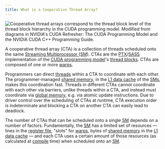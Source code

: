 ```yaml
---
title: What is a Cooperative Thread Array?
---
```


![Cooperative thread arrays correspond to the [thread block](/device-software/thread-block) level of the thread block hierarchy in the [CUDA programming model](/device-software/cuda-programming-model). Modified from diagrams in NVIDIA's [CUDA Refresher: The CUDA Programming Model](https://developer.nvidia.com/blog/cuda-refresher-cuda-programming-model/) and the NVIDIA [CUDA C++ Programming Guide](https://docs.nvidia.com/cuda/cuda-c-programming-guide/index.html#programming-model).](https://modal-cdn.com/gpu-glossary/terminal-cuda-programming-model.svg)

A cooperative thread array (CTA) is a collection of threads scheduled onto the
same
[Streaming Multiprocessor (SM)](/device-hardware/streaming-multiprocessor).
CTAs are the
[PTX](/device-software/parallel-thread-execution)/[SASS](/device-software/streaming-assembler)
implementation of the
[CUDA programming model](/device-software/cuda-programming-model)'s
[thread blocks](/device-software/thread-block). CTAs are composed
of one or more [warps](/device-software/warp).

Programmers can direct [threads](/device-software/thread) within a
CTA to coordinate with each other. The programmer-managed
[shared memory](/device-software/shared-memory), in the
[L1 data cache](/device-hardware/l1-data-cache) of the
[SMs](/device-hardware/streaming-multiprocessor), makes this
coordination fast. Threads in different CTAs cannot coordinate with each other
via barriers, unlike threads within a CTA, and instead must coordinate via
[global memory](/device-software/global-memory), e.g. via atomic
update instructions. Due to driver control over the scheduling of CTAs at
runtime, CTA execution order is indeterminate and blocking a CTA on another CTA
can easily lead to deadlock.

The number of CTAs that can be scheduled onto a single
[SM](/device-hardware/streaming-multiprocessor) depends on a number
of factors. Fundamentally, the
[SM](/device-hardware/streaming-multiprocessor) has a limited set
of resources — lines in the
[register file](/device-hardware/register-file), "slots" for
[warps](/device-software/warp), bytes of
[shared memory](/device-software/shared-memory) in the
[L1 data cache](/device-hardware/l1-data-cache) — and each CTA uses
a certain amount of those resources (as calculated at
[compile](/host-software/nvcc) time) when scheduled onto an
[SM](/device-hardware/streaming-multiprocessor).
